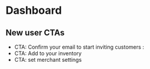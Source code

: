 # Dashboard

## New user CTAs

- CTA: Confirm your email to start inviting customers <InviteCustomer /> : <ConfirmYourEmail />
- CTA: Add to your inventory <Link href="/inventory" />
- CTA: set merchant settings <Link href="/settings" />
